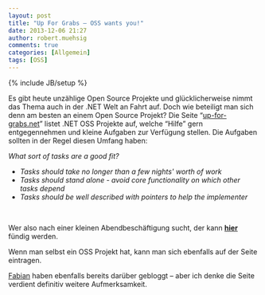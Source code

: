 ```yaml
---
layout: post
title: "Up For Grabs – OSS wants you!"
date: 2013-12-06 21:27
author: robert.muehsig
comments: true
categories: [Allgemein]
tags: [OSS]
---
```

{% include JB/setup %}
<p>Es gibt heute unzählige Open Source Projekte und glücklicherweise nimmt das Thema auch in der .NET Welt an Fahrt auf. Doch wie beteiligt man sich denn am besten an einem Open Source Projekt? Die Seite “<a href="http://up-for-grabs.net/">up-for-grabs.net</a>” listet .NET OSS Projekte auf, welche “Hilfe” gern entgegennehmen und kleine Aufgaben zur Verfügung stellen. Die Aufgaben sollten in der Regel diesen Umfang haben:</p> <p><em>What sort of tasks are a good fit?</em> <ul> <li><em>Tasks should take no longer than a few nights' worth of work </em> <li><em>Tasks should stand alone - avoid core functionality on which other tasks depend </em> <li><em>Tasks should be well described with pointers to help the implementer</em></li></ul> <p><em></em>&nbsp;</p> <p>Wer also nach einer kleinen Abendbeschäftigung sucht, der kann <strong><a href="http://up-for-grabs.net/#/">hier</a></strong> fündig werden.</p> <p>Wenn man selbst ein OSS Projekt hat, kann man sich ebenfalls auf der Seite eintragen. </p> <p><a href="http://www.fabiandeitelhoff.de/2013/12/einfacher-einstieg-in-open-source-projekte/">Fabian</a> haben ebenfalls bereits darüber gebloggt – aber ich denke die Seite verdient definitiv weitere Aufmerksamkeit.</p>
